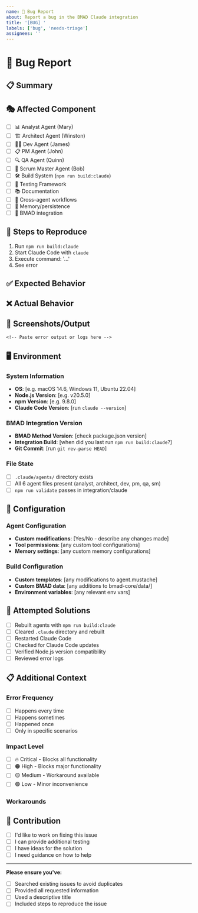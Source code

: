 ```yaml
---
name: 🐛 Bug Report
about: Report a bug in the BMAD Claude integration
title: '[BUG] '
labels: ['bug', 'needs-triage']
assignees: ''
---
```


# 🐛 Bug Report

## 📋 Summary
<!-- A clear and concise description of what the bug is -->

## 🎭 Affected Component
<!-- Check all that apply -->
- [ ] 📊 Analyst Agent (Mary)
- [ ] 🏗️ Architect Agent (Winston)
- [ ] 👨‍💻 Dev Agent (James)
- [ ] 📋 PM Agent (John)
- [ ] 🔍 QA Agent (Quinn)
- [ ] 🎯 Scrum Master Agent (Bob)
- [ ] 🛠️ Build System (`npm run build:claude`)
- [ ] 🧪 Testing Framework
- [ ] 📚 Documentation
- [ ] 🔄 Cross-agent workflows
- [ ] 💾 Memory/persistence
- [ ] 📁 BMAD integration

## 🔄 Steps to Reproduce
<!-- Steps to reproduce the behavior -->
1. Run `npm run build:claude`
2. Start Claude Code with `claude`
3. Execute command: '...'
4. See error

## ✅ Expected Behavior
<!-- A clear and concise description of what you expected to happen -->

## ❌ Actual Behavior
<!-- A clear and concise description of what actually happened -->

## 📸 Screenshots/Output
<!-- If applicable, add screenshots or command output to help explain your problem -->
```
<!-- Paste error output or logs here -->
```

## 🖥️ Environment
<!-- Please complete the following information -->

### System Information
- **OS**: [e.g. macOS 14.6, Windows 11, Ubuntu 22.04]
- **Node.js Version**: [e.g. v20.5.0]
- **npm Version**: [e.g. 9.8.0]
- **Claude Code Version**: [run `claude --version`]

### BMAD Integration Version
- **BMAD Method Version**: [check package.json version]
- **Integration Build**: [when did you last run `npm run build:claude`?]
- **Git Commit**: [run `git rev-parse HEAD`]

### File State
- [ ] `.claude/agents/` directory exists
- [ ] All 6 agent files present (analyst, architect, dev, pm, qa, sm)
- [ ] `npm run validate` passes in integration/claude

## 🔧 Configuration
<!-- Any relevant configuration details -->

### Agent Configuration
- **Custom modifications**: [Yes/No - describe any changes made]
- **Tool permissions**: [any custom tool configurations]
- **Memory settings**: [any custom memory configurations]

### Build Configuration
- **Custom templates**: [any modifications to agent.mustache]
- **Custom BMAD data**: [any additions to bmad-core/data/]
- **Environment variables**: [any relevant env vars]

## 🧪 Attempted Solutions
<!-- What have you tried to fix this issue? -->
- [ ] Rebuilt agents with `npm run build:claude`
- [ ] Cleared `.claude` directory and rebuilt
- [ ] Restarted Claude Code
- [ ] Checked for Claude Code updates
- [ ] Verified Node.js version compatibility
- [ ] Reviewed error logs

## 📋 Additional Context
<!-- Add any other context about the problem here -->

### Error Frequency
- [ ] Happens every time
- [ ] Happens sometimes
- [ ] Happened once
- [ ] Only in specific scenarios

### Impact Level
- [ ] 🔥 Critical - Blocks all functionality
- [ ] 🟠 High - Blocks major functionality  
- [ ] 🟡 Medium - Workaround available
- [ ] 🟢 Low - Minor inconvenience

### Workarounds
<!-- Any workarounds you've discovered -->

## 🤝 Contribution
<!-- Would you like to help fix this? -->
- [ ] I'd like to work on fixing this issue
- [ ] I can provide additional testing
- [ ] I have ideas for the solution
- [ ] I need guidance on how to help

---

**Please ensure you've:**
- [ ] Searched existing issues to avoid duplicates
- [ ] Provided all requested information
- [ ] Used a descriptive title
- [ ] Included steps to reproduce the issue
